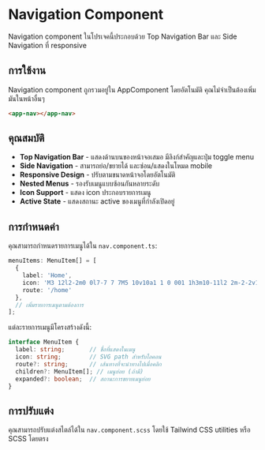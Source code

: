 # Navigation Component

Navigation component ในโปรเจคนี้ประกอบด้วย Top Navigation Bar และ Side Navigation ที่ responsive

## การใช้งาน

Navigation component ถูกรวมอยู่ใน AppComponent โดยอัตโนมัติ คุณไม่จำเป็นต้องเพิ่มมันในหน้าอื่นๆ

```html
<app-nav></app-nav>
```

## คุณสมบัติ

- **Top Navigation Bar** - แสดงด้านบนของหน้าจอเสมอ มีลิงก์สำคัญและปุ่ม toggle menu
- **Side Navigation** - สามารถย่อ/ขยายได้ และซ่อน/แสดงในโหมด mobile
- **Responsive Design** - ปรับตามขนาดหน้าจอโดยอัตโนมัติ
- **Nested Menus** - รองรับเมนูแบบซ้อนกันหลายระดับ
- **Icon Support** - แสดง icon ประกอบรายการเมนู
- **Active State** - แสดงสถานะ active ของเมนูที่กำลังเปิดอยู่

## การกำหนดค่า

คุณสามารถกำหนดรายการเมนูได้ใน `nav.component.ts`:

```typescript
menuItems: MenuItem[] = [
  {
    label: 'Home',
    icon: 'M3 12l2-2m0 0l7-7 7 7M5 10v10a1 1 0 001 1h3m10-11l2 2m-2-2v10a1 1 0 01-1 1h-3m-6 0a1 1 0 001-1v-4a1 1 0 011-1h2a1 1 0 011 1v4a1 1 0 001 1m-6 0h6',
    route: '/home'
  },
  // เพิ่มรายการเมนูตามต้องการ
];
```

แต่ละรายการเมนูมีโครงสร้างดังนี้:

```typescript
interface MenuItem {
  label: string;       // ชื่อที่แสดงในเมนู
  icon: string;        // SVG path สำหรับไอคอน
  route?: string;      // เส้นทางที่จะนำทางไปเมื่อคลิก
  children?: MenuItem[]; // เมนูย่อย (ถ้ามี)
  expanded?: boolean;  // สถานะการขยายเมนูย่อย
}
```

## การปรับแต่ง

คุณสามารถปรับแต่งสไตล์ได้ใน `nav.component.scss` โดยใช้ Tailwind CSS utilities หรือ SCSS โดยตรง

